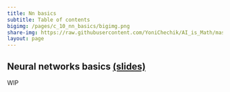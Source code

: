 ```yaml
---
title: Nn basics
subtitle: Table of contents
bigimg: /pages/c_10_nn_basics/bigimg.png
share-img: https://raw.githubusercontent.com/YoniChechik/AI_is_Math/master/docs/pages/c_10_nn_basics/bigimg.png
layout: page
---
```


## **Neural networks basics** [(slides)](/pages/c_10_nn_basics/nn_basics.pdf)

WIP

